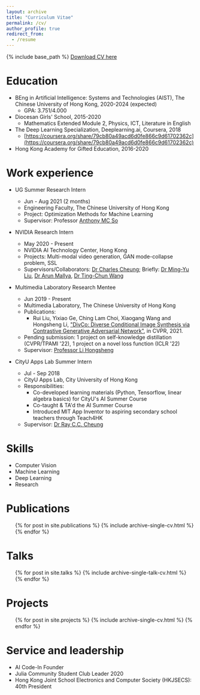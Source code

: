 ```yaml
---
layout: archive
title: "Curriculum Vitae"
permalink: /cv/
author_profile: true
redirect_from:
  - /resume
---
```


{% include base_path %}
[Download CV here](https://chinglamchoi.github.io/cchoi/files/Choi_Ching_Lam_CV.pdf)  

Education
======
* BEng in Artificial Intelligence: Systems and Technologies (AIST), The Chinese University of Hong Kong, 2020-2024 (expected)
  * GPA: 3.751/4.000
* Diocesan Girls' School, 2015-2020
  * Mathematics Extended Module 2, Physics, ICT, Literature in English
* The Deep Learning Specialization, Deeplearning.ai, Coursera, 2018
  * [https://coursera.org/share/79cb80a49acd6d0fe866c9d61702362c](https://coursera.org/share/79cb80a49acd6d0fe866c9d61702362c)
* Hong Kong Academy for Gifted Education, 2016-2020

Work experience
======
* UG Summer Research Intern
  * Jun - Aug 2021 (2 months)
  * Engineering Faculty, The Chinese University of Hong Kong
  * Project: Optimization Methods for Machine Learning
  * Supervisor: Professor [Anthony MC So](https://www1.se.cuhk.edu.hk/~manchoso/)

* NVIDIA Research Intern
  * May 2020 - Present
  * NVIDIA AI Technology Center, Hong Kong
  * Projects: Multi-modal video generation, GAN mode-collapse problem, SSL
  * Supervisors/Collaborators: [Dr Charles Cheung](https://hk.linkedin.com/in/ka-chun-cheung-ph-d-40b12446); Briefly: [Dr Ming-Yu Liu](http://mingyuliu.net/), [Dr Arun Mallya](https://arunmallya.github.io/), [Dr Ting-Chun Wang](https://tcwang0509.github.io/)

* Multimedia Laboratory Research Mentee
  * Jun 2019 - Present
  * Multimedia Laboratory, The Chinese University of Hong Kong
  * Publications: 
    * Rui Liu, Yixiao Ge, Ching Lam Choi, Xiaogang Wang and Hongsheng Li, ["DivCo: Diverse Conditional Image Synthesis via Contrastive Generative Adversarial Network"](https://chinglamchoi.github.io/cchoi/files/divco.pdf), in CVPR, 2021.
  * Pending submission: 1 project on self-knowledge distillation (CVPR/TPAMI '22), 1 project on a novel loss function (ICLR '22)
  * Supervisor: [Professor Li Hongsheng](https://www.ee.cuhk.edu.hk/~hsli/)

* CityU Apps Lab Summer Intern
  * Jul - Sep 2018
  * CityU Apps Lab, City University of Hong Kong
  * Responsibilities: 
    * Co-developed learning materials (Python, Tensorflow, linear algebra basics) for CityU's AI Summer Course
    * Co-taught & TA'd the AI Summer Course
    * Introduced MIT App Inventor to aspiring secondary school teachers through Teach4HK
  * Supervisor: [Dr Ray C.C. Cheung](https://www.ee.cityu.edu.hk/~rcheung/About_Me.html)
  
Skills
======
* Computer Vision
* Machine Learning
* Deep Learning
* Research

Publications
======
  <ul>{% for post in site.publications %}
    {% include archive-single-cv.html %}
  {% endfor %}</ul>
  
Talks
======
  <ul>{% for post in site.talks %}
    {% include archive-single-talk-cv.html %}
  {% endfor %}</ul>

Projects
======
  <ul>{% for post in site.projects %}
    {% include archive-single-cv.html %}
  {% endfor %}</ul>
  
Service and leadership
======
* AI Code-In Founder
* Julia Community Student Club Leader 2020  
* Hong Kong Joint School Electronics and Computer Society (HKJSECS): 40th President 
